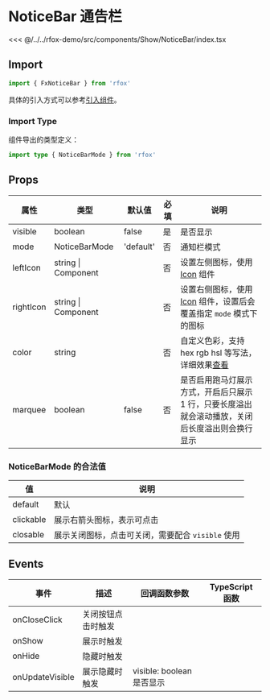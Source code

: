 # NoticeBar 通告栏

<CodeDemo name="NoticeBar">

<<< @/../../rfox-demo/src/components/Show/NoticeBar/index.tsx

</CodeDemo>

## Import

```js
import { FxNoticeBar } from 'rfox'
```

具体的引入方式可以参考[引入组件](../guide/import.md)。

### Import Type

组件导出的类型定义：

```ts
import type { NoticeBarMode } from 'rfox'
```

## Props

| 属性      | 类型                | 默认值    | 必填 | 说明                                                                                            |
| --------- | ------------------- | --------- | ---- | ----------------------------------------------------------------------------------------------- |
| visible   | boolean             | false     | 是   | 是否显示                                                                                        |
| mode      | NoticeBarMode       | 'default' | 否   | 通知栏模式                                                                                      |
| leftIcon  | string \| Component |           | 否   | 设置左侧图标，使用 [Icon](./Icon.md) 组件                                                       |
| rightIcon | string \| Component |           | 否   | 设置右侧图标，使用 [Icon](./Icon.md) 组件，设置后会覆盖指定 `mode` 模式下的图标                 |
| color     | string              |           | 否   | 自定义色彩，支持 hex rgb hsl 等写法，详细效果[查看](../design/color.md#自定义色彩)              |
| marquee   | boolean             | false     | 否   | 是否启用跑马灯展示方式，开启后只展示 1 行，只要长度溢出就会滚动播放，关闭后长度溢出则会换行显示 |

### NoticeBarMode 的合法值

| 值        | 说明                                              |
| --------- | ------------------------------------------------- |
| default   | 默认                                              |
| clickable | 展示右箭头图标，表示可点击                        |
| closable  | 展示关闭图标，点击可关闭，需要配合 `visible` 使用 |

## Events

| 事件            | 描述               | 回调函数参数              | TypeScript 函数 |
| --------------- | ------------------ | ------------------------- | --------------- |
| onCloseClick    | 关闭按钮点击时触发 |                           |                 |
| onShow          | 展示时触发         |                           |                 |
| onHide          | 隐藏时触发         |                           |                 |
| onUpdateVisible | 展示隐藏时触发     | visible: boolean 是否显示 |                 |
